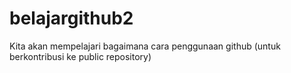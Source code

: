 # belajargithub2
Kita akan mempelajari bagaimana cara penggunaan github (untuk berkontribusi ke public repository)
